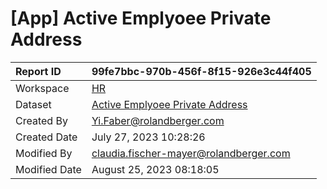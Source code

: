 



# [App] Active Emplyoee Private Address

|Report ID|99fe7bbc-970b-456f-8f15-926e3c44f405|
| :--- | :--- |
|Workspace|[HR](../Workspaces/HR.md)|
|Dataset|[Active Emplyoee Private Address](../Datasets/Active-Emplyoee-Private-Address.md)|
|Created By|Yi.Faber@rolandberger.com|
|Created Date|July 27, 2023 10:28:26|
|Modified By|claudia.fischer-mayer@rolandberger.com|
|Modified Date|August 25, 2023 08:18:05|

